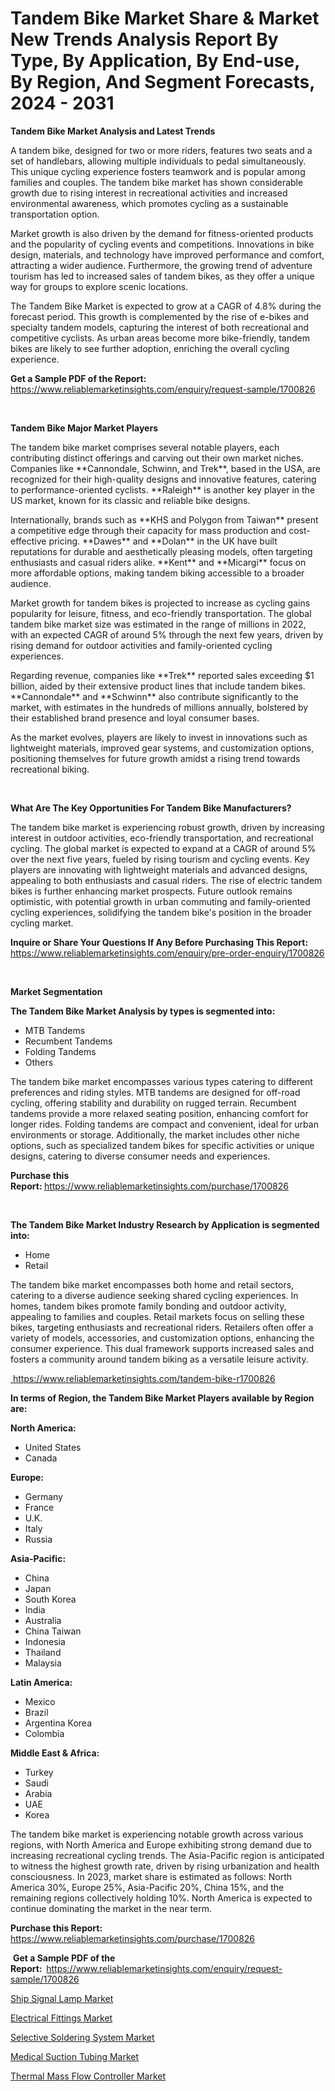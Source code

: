 <p><h1>Tandem Bike Market Share & Market New Trends Analysis Report By Type, By Application, By End-use, By Region, And Segment Forecasts, 2024 - 2031</h1></p><p><strong>Tandem Bike Market Analysis and Latest Trends</strong></p>
<p><p>A tandem bike, designed for two or more riders, features two seats and a set of handlebars, allowing multiple individuals to pedal simultaneously. This unique cycling experience fosters teamwork and is popular among families and couples. The tandem bike market has shown considerable growth due to rising interest in recreational activities and increased environmental awareness, which promotes cycling as a sustainable transportation option.</p><p>Market growth is also driven by the demand for fitness-oriented products and the popularity of cycling events and competitions. Innovations in bike design, materials, and technology have improved performance and comfort, attracting a wider audience. Furthermore, the growing trend of adventure tourism has led to increased sales of tandem bikes, as they offer a unique way for groups to explore scenic locations.</p><p>The Tandem Bike Market is expected to grow at a CAGR of 4.8% during the forecast period. This growth is complemented by the rise of e-bikes and specialty tandem models, capturing the interest of both recreational and competitive cyclists. As urban areas become more bike-friendly, tandem bikes are likely to see further adoption, enriching the overall cycling experience.</p></p>
<p><strong>Get a Sample PDF of the Report:&nbsp;</strong> <a href="https://www.reliablemarketinsights.com/enquiry/request-sample/1700826?utm_campaign=1589&utm_medium=2&utm_source=Github&utm_content=ia&utm_term=21102024&utm_id=tandem-bike">https://www.reliablemarketinsights.com/enquiry/request-sample/1700826</a></p>
<p>&nbsp;</p>
<p><strong>Tandem Bike Major Market Players</strong></p>
<p><p>The tandem bike market comprises several notable players, each contributing distinct offerings and carving out their own market niches. Companies like **Cannondale, Schwinn, and Trek**, based in the USA, are recognized for their high-quality designs and innovative features, catering to performance-oriented cyclists. **Raleigh** is another key player in the US market, known for its classic and reliable bike designs.</p><p>Internationally, brands such as **KHS and Polygon from Taiwan** present a competitive edge through their capacity for mass production and cost-effective pricing. **Dawes** and **Dolan** in the UK have built reputations for durable and aesthetically pleasing models, often targeting enthusiasts and casual riders alike. **Kent** and **Micargi** focus on more affordable options, making tandem biking accessible to a broader audience.</p><p>Market growth for tandem bikes is projected to increase as cycling gains popularity for leisure, fitness, and eco-friendly transportation. The global tandem bike market size was estimated in the range of millions in 2022, with an expected CAGR of around 5% through the next few years, driven by rising demand for outdoor activities and family-oriented cycling experiences.</p><p>Regarding revenue, companies like **Trek** reported sales exceeding $1 billion, aided by their extensive product lines that include tandem bikes. **Cannondale** and **Schwinn** also contribute significantly to the market, with estimates in the hundreds of millions annually, bolstered by their established brand presence and loyal consumer bases.</p><p>As the market evolves, players are likely to invest in innovations such as lightweight materials, improved gear systems, and customization options, positioning themselves for future growth amidst a rising trend towards recreational biking.</p></p>
<p>&nbsp;</p>
<p><strong>What Are The Key Opportunities For Tandem Bike Manufacturers?</strong></p>
<p><p>The tandem bike market is experiencing robust growth, driven by increasing interest in outdoor activities, eco-friendly transportation, and recreational cycling. The global market is expected to expand at a CAGR of around 5% over the next five years, fueled by rising tourism and cycling events. Key players are innovating with lightweight materials and advanced designs, appealing to both enthusiasts and casual riders. The rise of electric tandem bikes is further enhancing market prospects. Future outlook remains optimistic, with potential growth in urban commuting and family-oriented cycling experiences, solidifying the tandem bike's position in the broader cycling market.</p></p>
<p><strong>Inquire or Share Your Questions If Any Before Purchasing This Report:</strong> <a href="https://www.reliablemarketinsights.com/enquiry/pre-order-enquiry/1700826?utm_campaign=1589&utm_medium=2&utm_source=Github&utm_content=ia&utm_term=21102024&utm_id=tandem-bike">https://www.reliablemarketinsights.com/enquiry/pre-order-enquiry/1700826</a></p>
<p>&nbsp;</p>
<p><strong>Market Segmentation</strong></p>
<p><strong>The Tandem Bike Market Analysis by types is segmented into:</strong></p>
<p><ul><li>MTB Tandems</li><li>Recumbent Tandems</li><li>Folding Tandems</li><li>Others</li></ul></p>
<p><p>The tandem bike market encompasses various types catering to different preferences and riding styles. MTB tandems are designed for off-road cycling, offering stability and durability on rugged terrain. Recumbent tandems provide a more relaxed seating position, enhancing comfort for longer rides. Folding tandems are compact and convenient, ideal for urban environments or storage. Additionally, the market includes other niche options, such as specialized tandem bikes for specific activities or unique designs, catering to diverse consumer needs and experiences.</p></p>
<p><strong>Purchase this Report:&nbsp;</strong><a href="https://www.reliablemarketinsights.com/purchase/1700826?utm_campaign=1589&utm_medium=2&utm_source=Github&utm_content=ia&utm_term=21102024&utm_id=tandem-bike">https://www.reliablemarketinsights.com/purchase/1700826</a></p>
<p>&nbsp;</p>
<p><strong>The Tandem Bike Market Industry Research by Application is segmented into:</strong></p>
<p><ul><li>Home</li><li>Retail</li></ul></p>
<p><p>The tandem bike market encompasses both home and retail sectors, catering to a diverse audience seeking shared cycling experiences. In homes, tandem bikes promote family bonding and outdoor activity, appealing to families and couples. Retail markets focus on selling these bikes, targeting enthusiasts and recreational riders. Retailers often offer a variety of models, accessories, and customization options, enhancing the consumer experience. This dual framework supports increased sales and fosters a community around tandem biking as a versatile leisure activity.</p></p>
<p><a href="https://www.reliablemarketinsights.com/tandem-bike-r1700826?utm_campaign=1589&utm_medium=2&utm_source=Github&utm_content=ia&utm_term=21102024&utm_id=tandem-bike">&nbsp;https://www.reliablemarketinsights.com/tandem-bike-r1700826</a></p>
<p><strong>In terms of Region, the Tandem Bike Market Players available by Region are:</strong></p>
<p>
    <p> <strong> North America: </strong>
        <ul>
            <li>United States</li>
            <li>Canada</li>
        </ul>
        </p> 
    <p> <strong> Europe: </strong>
        <ul>
            <li>Germany</li>
            <li>France</li>
            <li>U.K.</li>
            <li>Italy</li>
            <li>Russia</li>
        </ul>
        </p> 
    <p> <strong> Asia-Pacific: </strong>
        <ul>
            <li>China</li>
            <li>Japan</li>
            <li>South Korea</li>
            <li>India</li>
            <li>Australia</li>
            <li>China Taiwan</li>
            <li>Indonesia</li>
            <li>Thailand</li>
            <li>Malaysia</li>
        </ul>
        </p> 
    <p> <strong> Latin America: </strong>
        <ul>
            <li>Mexico</li>
            <li>Brazil</li>
            <li>Argentina Korea</li>
            <li>Colombia</li>
        </ul>
        </p> 
    <p> <strong> Middle East & Africa: </strong>
        <ul>
            <li>Turkey</li>
            <li>Saudi</li>
            <li>Arabia</li>
            <li>UAE</li>
            <li>Korea</li>
        </ul>
    </p>
    </p>
<p><p>The tandem bike market is experiencing notable growth across various regions, with North America and Europe exhibiting strong demand due to increasing recreational cycling trends. The Asia-Pacific region is anticipated to witness the highest growth rate, driven by rising urbanization and health consciousness. In 2023, market share is estimated as follows: North America 30%, Europe 25%, Asia-Pacific 20%, China 15%, and the remaining regions collectively holding 10%. North America is expected to continue dominating the market in the near term.</p></p>
<p><strong>Purchase this Report: </strong><a href="https://www.reliablemarketinsights.com/purchase/1700826?utm_campaign=1589&utm_medium=2&utm_source=Github&utm_content=ia&utm_term=21102024&utm_id=tandem-bike">https://www.reliablemarketinsights.com/purchase/1700826</a></p>
<p>&nbsp;<strong>Get a Sample PDF of the Report:&nbsp;&nbsp;</strong><a href="https://www.reliablemarketinsights.com/enquiry/request-sample/1700826?utm_campaign=1589&utm_medium=2&utm_source=Github&utm_content=ia&utm_term=21102024&utm_id=tandem-bike">https://www.reliablemarketinsights.com/enquiry/request-sample/1700826</a></p>
<p><strong></strong></p>
<p><p><a href="https://github.com/Rekhakhatun65/Market-Research-Report-List-1/blob/main/ship-signal-lamp-market.md?utm_campaign=1589&utm_medium=2&utm_source=Github&utm_content=ia&utm_term=21102024&utm_id=tandem-bike">Ship Signal Lamp Market</a></p><p><a href="https://www.linkedin.com/pulse/pioneering-growth-analyzing-global-electrical-fittings-k9n6e?utm_campaign=1589&utm_medium=2&utm_source=Github&utm_content=ia&utm_term=21102024&utm_id=tandem-bike">Electrical Fittings Market</a></p><p><a href="https://www.linkedin.com/pulse/selective-soldering-system-market-trends-insights-type-application-1un2e?utm_campaign=1589&utm_medium=2&utm_source=Github&utm_content=ia&utm_term=21102024&utm_id=tandem-bike">Selective Soldering System Market</a></p><p><a href="https://www.linkedin.com/pulse/medical-suction-tubing-market-opportunities-emerging-global-g0xbf?utm_campaign=1589&utm_medium=2&utm_source=Github&utm_content=ia&utm_term=21102024&utm_id=tandem-bike">Medical Suction Tubing Market</a></p><p><a href="https://www.linkedin.com/pulse/navigating-global-thermal-mass-flow-controller-market-from-ingae?utm_campaign=1589&utm_medium=2&utm_source=Github&utm_content=ia&utm_term=21102024&utm_id=tandem-bike">Thermal Mass Flow Controller Market</a></p></p>